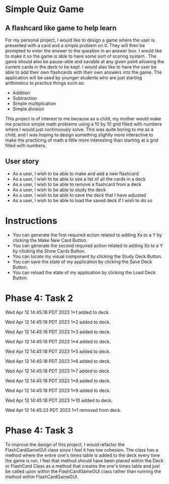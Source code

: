 # Simple Quiz Game
## A flashcard like game to help learn 
For my personal project, I would like to design a game where the user is 
presented with a card and a simple problem on it. They will then be prompted
to enter the answer to the question in an answer box. I would like to make it so 
the game is able to have some sort of scoring system . The game should also be pause-able
and savable at any given point allowing the current cards in the deck to be kept. I would also like
to have the user be able to add their own flashcards with their own answers into
the game. The application will be used by younger students who are just starting arithmetics 
to practice things such as: 
- Addition 
- Subtraction 
- Simple multiplication 
- Simple division 

This project is of interest to me because as a child, my mother would
make me practice  simple math problems using a 10 by 10 grid filled with numbers 
where I would just continuously solve. This was quite boring to me as a child,
and I was hoping to design something slightly more interactive to make the practicing 
of math a little more interesting than starting at a grid filled with numbers. 

## User story
- As a user, I wish to ba able to make and add a new flashcard
- As a user, I wish to be able to see a list of all the cards in a deck
- As a user, I wish to be able to remove a flashcard from a deck
- As a user, I wish to be able to study the deck
- As a user, I wish to be able to save the deck that I have adjusted
- As a user, I wish to be able to load the saved deck if I wish to do so

# Instructions
- You can generate the first required action related to adding Xs to a Y by clicking the Make New Card Button.
- You can generate the second required action related to adding Xs to a Y by clicking the Show Cards Button.
- You can locate my visual component by clicking the Study Deck Button.
- You can save the state of my application by clicking the Save Deck Button.
- You can reload the state of my application by clicking the Load Deck Button.

# Phase 4: Task 2
Wed Apr 12 14:45:18 PDT 2023
1*1 added to deck.

Wed Apr 12 14:45:18 PDT 2023
1*2 added to deck.

Wed Apr 12 14:45:18 PDT 2023
1*3 added to deck.

Wed Apr 12 14:45:18 PDT 2023
1*4 added to deck.

Wed Apr 12 14:45:18 PDT 2023
1*5 added to deck.

Wed Apr 12 14:45:18 PDT 2023
1*6 added to deck.

Wed Apr 12 14:45:18 PDT 2023
1*7 added to deck.

Wed Apr 12 14:45:18 PDT 2023
1*8 added to deck.

Wed Apr 12 14:45:18 PDT 2023
1*9 added to deck.

Wed Apr 12 14:45:18 PDT 2023
1*10 added to deck.

Wed Apr 12 14:45:23 PDT 2023
1*1 removed from deck.

# Phase 4: Task 3
To improve the design of this project, I would refactor the FlashCardGameGUI class since I feel it has low cohesion.
The class has a method where the entire one's times table is added to the deck every time the game is run. I feel that
method should have been placed within the Deck or FlashCard Class as a method that creates the one's times table and 
just be called upon within the FlashCardGameGUI class rather than running the method within FlashCardGameGUI.
